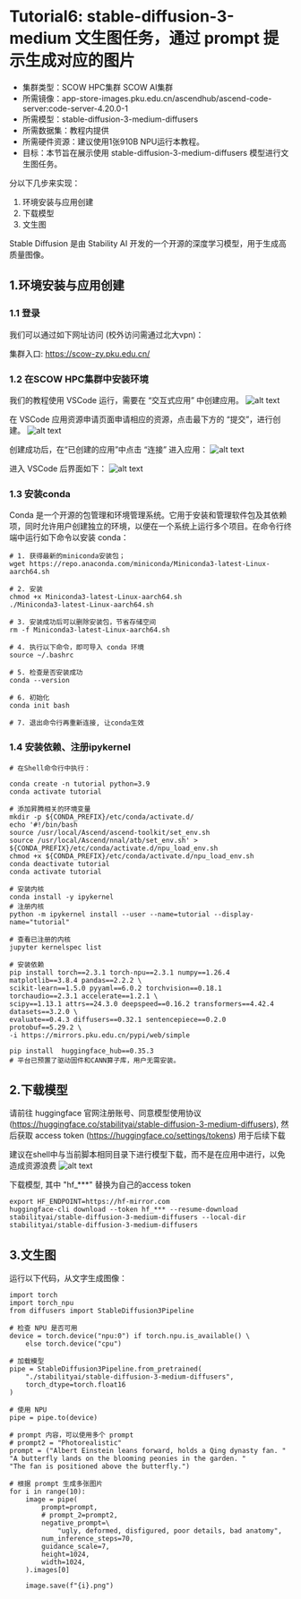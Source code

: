 # Tutorial6: stable-diffusion-3-medium 文生图任务，通过 prompt 提示生成对应的图片

* 集群类型：SCOW HPC集群 SCOW AI集群
* 所需镜像：app-store-images.pku.edu.cn/ascendhub/ascend-code-server:code-server-4.20.0-1
* 所需模型：stable-diffusion-3-medium-diffusers
* 所需数据集：教程内提供
* 所需硬件资源：建议使用1张910B NPU运行本教程。
* 目标：本节旨在展示使用 stable-diffusion-3-medium-diffusers 模型进行文生图任务。

分以下几步来实现：
1. 环境安装与应用创建
2. 下载模型
3. 文生图

Stable Diffusion 是由 Stability AI 开发的一个开源的深度学习模型，用于生成高质量图像。

## 1.环境安装与应用创建
### 1.1 登录
我们可以通过如下网址访问 (校外访问需通过北大vpn)：

集群入口: https://scow-zy.pku.edu.cn/

### 1.2 在SCOW HPC集群中安装环境

我们的教程使用 VSCode 运行，需要在 “交互式应用” 中创建应用。
![alt text](image-1.png)

在 VSCode 应用资源申请页面申请相应的资源，点击最下方的 “提交”，进行创建。
![alt text](image-2.png)

创建成功后，在“已创建的应用”中点击 “连接” 进入应用：
![alt text](image-3.png)

进入 VSCode 后界面如下：
![alt text](image-4.png)

### 1.3 安装conda
Conda 是一个开源的包管理和环境管理系统。它用于安装和管理软件包及其依赖项，同时允许用户创建独立的环境，以便在一个系统上运行多个项目。在命令行终端中运行如下命令以安装 conda：
```
# 1. 获得最新的miniconda安装包；
wget https://repo.anaconda.com/miniconda/Miniconda3-latest-Linux-aarch64.sh

# 2. 安装
chmod +x Miniconda3-latest-Linux-aarch64.sh
./Miniconda3-latest-Linux-aarch64.sh

# 3. 安装成功后可以删除安装包，节省存储空间
rm -f Miniconda3-latest-Linux-aarch64.sh

# 4. 执行以下命令，即可导入 conda 环境
source ~/.bashrc

# 5. 检查是否安装成功
conda --version

# 6. 初始化
conda init bash

# 7. 退出命令行再重新连接, 让conda生效
```

### 1.4 安装依赖、注册ipykernel
```
# 在Shell命令行中执行：

conda create -n tutorial python=3.9
conda activate tutorial

# 添加昇腾相关的环境变量
mkdir -p ${CONDA_PREFIX}/etc/conda/activate.d/
echo '#!/bin/bash
source /usr/local/Ascend/ascend-toolkit/set_env.sh
source /usr/local/Ascend/nnal/atb/set_env.sh' > ${CONDA_PREFIX}/etc/conda/activate.d/npu_load_env.sh
chmod +x ${CONDA_PREFIX}/etc/conda/activate.d/npu_load_env.sh
conda deactivate tutorial
conda activate tutorial

# 安装内核
conda install -y ipykernel
# 注册内核
python -m ipykernel install --user --name=tutorial --display-name="tutorial"

# 查看已注册的内核
jupyter kernelspec list

# 安装依赖
pip install torch==2.3.1 torch-npu==2.3.1 numpy==1.26.4 matplotlib==3.8.4 pandas==2.2.2 \
scikit-learn==1.5.0 pyyaml==6.0.2 torchvision==0.18.1 torchaudio==2.3.1 accelerate==1.2.1 \
scipy==1.13.1 attrs==24.3.0 deepspeed==0.16.2 transformers==4.42.4 datasets==3.2.0 \
evaluate==0.4.3 diffusers==0.32.1 sentencepiece==0.2.0 protobuf==5.29.2 \
-i https://mirrors.pku.edu.cn/pypi/web/simple

pip install  huggingface_hub==0.35.3 
# 平台已预置了驱动固件和CANN算子库，用户无需安装。
```
## 2.下载模型
请前往 huggingface 官网注册账号、同意模型使用协议 (https://huggingface.co/stabilityai/stable-diffusion-3-medium-diffusers), 然后获取 access token (https://huggingface.co/settings/tokens) 用于后续下载

建议在shell中与当前脚本相同目录下进行模型下载，而不是在应用中进行，以免造成资源浪费
![alt text](image-5.png)

下载模型, 其中 "hf_***" 替换为自己的access token
```
export HF_ENDPOINT=https://hf-mirror.com
huggingface-cli download --token hf_*** --resume-download stabilityai/stable-diffusion-3-medium-diffusers --local-dir stabilityai/stable-diffusion-3-medium-diffusers
```

## 3.文生图

运行以下代码，从文字生成图像：
```
import torch
import torch_npu
from diffusers import StableDiffusion3Pipeline

# 检查 NPU 是否可用
device = torch.device("npu:0") if torch.npu.is_available() \
    else torch.device("cpu")

# 加载模型
pipe = StableDiffusion3Pipeline.from_pretrained(
    "./stabilityai/stable-diffusion-3-medium-diffusers", 
    torch_dtype=torch.float16
)

# 使用 NPU
pipe = pipe.to(device)

# prompt 内容，可以使用多个 prompt
# prompt2 = "Photorealistic"
prompt = ("Albert Einstein leans forward, holds a Qing dynasty fan. "
"A butterfly lands on the blooming peonies in the garden. "
"The fan is positioned above the butterfly.")

# 根据 prompt 生成多张图片
for i in range(10):
    image = pipe(
        prompt=prompt,
        # prompt_2=prompt2,
        negative_prompt=\
            "ugly, deformed, disfigured, poor details, bad anatomy",
        num_inference_steps=70,
        guidance_scale=7,
        height=1024,
        width=1024,
    ).images[0]

    image.save(f"{i}.png")
```

